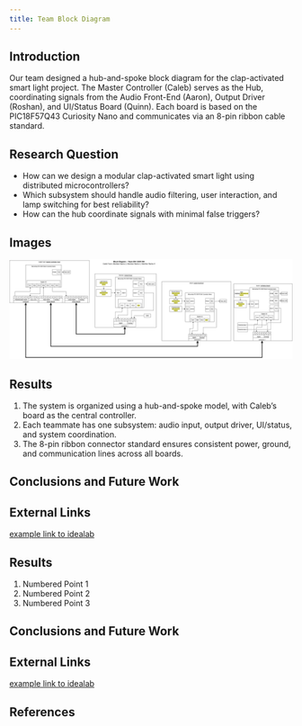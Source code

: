 ```yaml
---
title: Team Block Diagram
---
```


## Introduction

Our team designed a hub-and-spoke block diagram for the clap-activated smart light project. The Master Controller (Caleb) serves as the Hub, coordinating signals from the Audio Front-End (Aaron), Output Driver (Roshan), and UI/Status Board (Quinn). Each board is based on the PIC18F57Q43 Curiosity Nano and communicates via an 8-pin ribbon cable standard.

## Research Question

* How can we design a modular clap-activated smart light using distributed microcontrollers?
* Which subsystem should handle audio filtering, user interaction, and lamp switching for best reliability?
* How can the hub coordinate signals with minimal false triggers?

## Images

![image caption](image/egr304-team204-block-diagram-hub.drawio.png)

## Results

1. The system is organized using a hub-and-spoke model, with Caleb’s board as the central controller.
2. Each teammate has one subsystem: audio input, output driver, UI/status, and system coordination.
3. The 8-pin ribbon connector standard ensures consistent power, ground, and communication lines across all boards.

## Conclusions and Future Work

## External Links

[example link to idealab](https://idealab.asu.edu)


## Results

1. Numbered Point 1
1. Numbered Point 2
1. Numbered Point 3

## Conclusions and Future Work

## External Links

[example link to idealab](https://idealab.asu.edu)


## References



